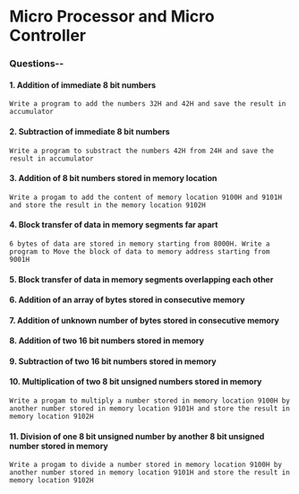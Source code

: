 # Micro Processor and Micro Controller

### Questions--


#### 1. Addition of immediate 8 bit numbers
`Write a program to add the numbers 32H and 42H and save the result in accumulator`
#### 2. Subtraction of immediate 8 bit numbers
`Write a program to substract the numbers 42H from 24H and save the result in accumulator`
#### 3. Addition of 8 bit numbers stored in memory location
`Write a progam to add the content of memory location 9100H and 9101H and store the result in the memory location 9102H`
#### 4. Block transfer of data in memory segments far apart
`6 bytes of data are stored in memory starting from 8000H. Write a program to Move the block of data to memory address starting from 9001H`
#### 5. Block transfer of data in memory segments overlapping each other
#### 6. Addition of an array of bytes stored in consecutive memory
#### 7. Addition of unknown number of bytes stored in consecutive memory 
#### 8. Addition of two 16 bit numbers stored in memory
#### 9. Subtraction of two 16 bit numbers stored in memory 
#### 10. Multiplication of two 8 bit unsigned numbers stored in memory 
`Write a progam to multiply a number stored in memory location 9100H by another number stored in memory location 9101H and store the result in memory location 9102H`
#### 11. Division of one 8 bit unsigned number by another 8 bit unsigned number stored in memory
`Write a progam to divide a number stored in memory location 9100H by another number stored in memory location 9101H and store the result in memory location 9102H`